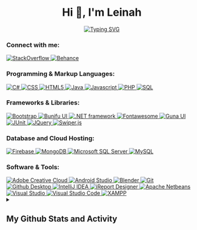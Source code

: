 <h1 align="center">Hi 👋, I'm Leinah</h1>

<p align="center">
<a href="https://git.io/typing-svg"><img src="https://readme-typing-svg.herokuapp.com?font=Azeret+Mono&pause=1000&color=FF64DA&center=true&width=435&lines=Front-end+and+mobile+developer;Graphic%2C+3D%2C+VFX+Artist" alt="Typing SVG" /></a>
</p>

<h3 align="left">Connect with me:</h3>
<p align="left">
<a href="https://stackoverflow.com/users/11469848/leinah"> <img alt="StackOverflow" src="https://custom-icon-badges.demolab.com/badge/-StackOverflow-E87922.svg?logo=stackoverflow&logoColor=white"> </a>
<a href="https://www.behance.net/leinaharts"> <img alt="Behance" src="https://custom-icon-badges.demolab.com/badge/-Behance-0053F2.svg?logo=behance&logoColor=white"> </a>
</p>
<h3 align="left">Programming & Markup Languages: </h3>
     <a href="#"> <img alt="C#" src="https://custom-icon-badges.demolab.com/badge/C%23-68217A.svg?logo=cs2&logoColor=white"> </a>
     <a href="#"> <img alt="CSS" src="https://img.shields.io/badge/CSS-1572B6.svg?logo=css3&logoColor=white"> </a>
     <a href="#"> <img alt="HTML5" src="https://img.shields.io/badge/HTML-E34F26.svg?logo=html5&logoColor=white"> </a>
     <a href="#"> <img alt="Java" src="https://custom-icon-badges.demolab.com/badge/Java-007396.svg?logo=java&logoColor=white"> </a>
     <a href="#"> <img alt="Javascript" src="https://img.shields.io/badge/JavaScript-yellow.svg?logo=javascript&logoColor=white"> </a>
     <a href="#"> <img alt="PHP" src="https://img.shields.io/badge/PHP-777BB4.svg?logo=php&logoColor=white"> </a>
     <a href="#"> <img alt="SQL" src="https://custom-icon-badges.demolab.com/badge/SQL-025E8C.svg?logo=database&logoColor=white"> </a>

<h3 align="left">Frameworks & Libraries: </h3>
     <a href="#"> <img alt="Bootstrap" src="https://custom-icon-badges.demolab.com/badge/-Bootstrap-7710F1?logo=bootstrap&logoColor=white"> </a>
     <a href="#"> <img alt="Bunifu UI" src="https://img.shields.io/badge/Bunifu%20UI-6833D1.svg"> </a>
     <a href="#"> <img alt=".NET framework" src="https://custom-icon-badges.demolab.com/badge/-.NET%20Framework-39BAE0?logo=dotnet&logoColor=white"> </a>
     <a href="#"> <img alt="Fontawesome" src="https://custom-icon-badges.demolab.com/badge/-Fontawesome-2083DA?logo=fontawesome&logoColor=white"> </a>
     <a href="#"> <img alt="Guna UI" src="https://custom-icon-badges.demolab.com/badge/-Guna%20UI-7C52F2.svg"> </a>
     <a href="#"> <img alt="JUnit" src="https://custom-icon-badges.demolab.com/badge/-JUnit-23995D?logo=junit5&logoColor=white"> </a>
     <a href="#"> <img alt="JQuery" src="https://custom-icon-badges.demolab.com/badge/-jQuery-0863A2?logo=jquery&logoColor=white"> </a>
     <a href="#"> <img alt="Swiper.js" src="https://custom-icon-badges.demolab.com/badge/-Swiper.js-0079F2?logo=swiper&logoColor=white"> </a>

<h3 align="left">Database and Cloud Hosting: </h3>
     <a href="#"> <img alt="Firebase" src="https://custom-icon-badges.demolab.com/badge/-Firebase-yellow?logo=firebase&logoColor=white"> </a>
     <a href="#"> <img alt="MongoDB" src="https://custom-icon-badges.demolab.com/badge/-MongoDB-green?logo=mongodb&logoColor=white"> </a>
     <a href="#"> <img alt="Microsoft SQL Server" src="https://img.shields.io/badge/Microsoft%20SQL%20Server-A91D22.svg?logo=microsoftsqlserver&logoColor=white"> </a>
     <a href="#"> <img alt="MySQL" src="https://custom-icon-badges.demolab.com/badge/-MySQL-42759C?logo=mysql&logoColor=white"> </a>

<h3 align="left">Software & Tools: </h3>
     <a href="#"> <img alt="Adobe Creative Cloud" src="https://custom-icon-badges.demolab.com/badge/-Adobe%20Creative%20Cloud-F140F0?logo=adobecreativecloud&logoColor=white"> </a>
     <a href="#"> <img alt="Android Studio" src="https://img.shields.io/badge/Android%20Studio-008678.svg?logo=android-studio&logoColor=white"> </a>
     <a href="#"> <img alt="Blender" src="https://custom-icon-badges.demolab.com/badge/-Blender-EB7700?logo=blender&logoColor=white"> </a>
     <a href="#"> <img alt="Git" src="https://custom-icon-badges.demolab.com/badge/-Git-E84D31?logo=git&logoColor=white"> </a>
     <a href="#"> <img alt="Github Desktop" src="https://custom-icon-badges.demolab.com/badge/-Github%20Desktop-8931A8?logo=GitHub&logoColor=white"> </a>
     <a href="#"> <img alt="IntelliJ IDEA" src="https://custom-icon-badges.demolab.com/badge/-IntelliJ%20IDEA-0A7DF1?logo=intellijidea&logoColor=white"> </a>
     <a href="#"> <img alt="iReport Designer" src="https://custom-icon-badges.demolab.com/badge/-iReport%20Designer-AA1C1E"> </a>
     <a href="#"> <img alt="Apache Netbeans" src="https://custom-icon-badges.demolab.com/badge/-Apache%20NetBeans-2D8BE1?logo=apachenetbeanside&logoColor=white"> </a>
     <a href="#"> <img alt="Visual Studio" src="https://custom-icon-badges.demolab.com/badge/-Visual%20Studio-blueviolet?logo=visualstudio&logoColor=white"> </a>
     <a href="#"> <img alt="Visual Studio Code" src="https://custom-icon-badges.demolab.com/badge/-Visual%20Studio%20Code-39ADEB?logo=visualstudiocode&logoColor=white"> </a>
     <a href="#"> <img alt="XAMPP" src="https://custom-icon-badges.demolab.com/badge/-XAMPP-FB7B1F?logo=xampp&logoColor=white"> </a>

<details> 
  <summary><h2>My Github Stats and Activity</h2></summary>
<p><img align="center" src="https://github-readme-stats.vercel.app/api/top-langs?username=leinahi&theme=jolly&show_icons=true&locale=en&layout=compact" alt="leinahi" /></p>
<p><img align="center" src="https://github-readme-stats.vercel.app/api?username=leinahi&theme=jolly&show_icons=true&locale=en" alt="leinahi" /></p>
<p><h3>Streak Stats</h3><img align="center" src="https://github-readme-streak-stats.herokuapp.com/?user=leinahi&theme=jolly" alt="leinahi" /></p>
  </details>

